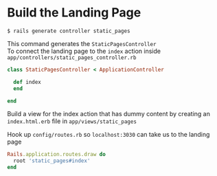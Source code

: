 # Build the Landing Page

```
$ rails generate controller static_pages
```

This command generates the `StaticPagesController` <br/>
To connect the landing page to the `index` action inside `app/controllers/static_pages_controller.rb`

```ruby 
class StaticPagesController < ApplicationController

  def index
  end

end
```

Build a view for the index action that has dummy content by creating an `index.html.erb` file in `app/views/static_pages`

Hook up `config/routes.rb` so `localhost:3030` can take us to the landing page

```ruby
Rails.application.routes.draw do
  root 'static_pages#index'
end
```